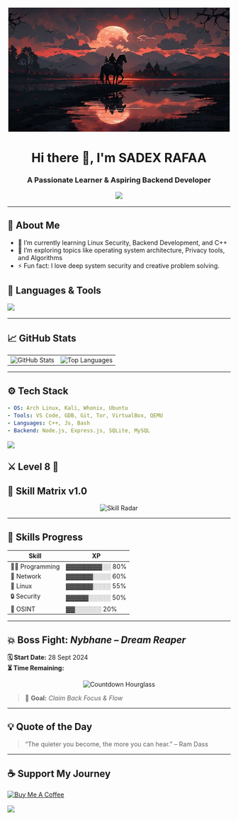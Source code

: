 
<div align="center">
<img src="./realleyes.jpg" width="500" style="margin-top: 20px;" alt="Picture" />
</div>

<h1 align="center">Hi there 👋, I'm SADEX RAFAA </h1>
<h3 align="center">A Passionate Learner & Aspiring Backend Developer</h3>

<p align="center">
  <img src="https://media.giphy.com/media/qgQUggAC3Pfv687qPC/giphy.gif" width="400" />
</p>

---

## 🧠 About Me

- 🔭 I’m currently learning Linux Security, Backend Development, and C++
- 🌱 I’m exploring topics like operating system architecture, Privacy tools, and Algorithms
- ⚡ Fun fact: I love deep system security and creative problem solving.

## 🧰 Languages & Tools

<p>
  <img src="https://skillicons.dev/icons?i=cpp,js,bash,vim,kali,linux,git,vscode,js,nodejs,mysql" />
</p>

---

## 📈 GitHub Stats

<div align="center">

<table>
  <tr>
    <td>
      <img src="https://github-readme-stats.vercel.app/api?username=sadekrafaa&show_icons=true&theme=tokyonight&hide_border=true&icon_color=00ffc6&title_color=00ffc6" alt="GitHub Stats" />
    </td>
    <td>
      <img src="https://github-readme-stats.vercel.app/api/top-langs/?username=yourusername&layout=compact&theme=tokyonight&hide_border=true&langs_count=10&hide=css" alt="Top Languages" />
    </td>
  </tr>
</table>

</div>

---

## ⚙️ Tech Stack

```yaml
- OS: Arch Linux, Kali, Whonix, Ubuntu
- Tools: VS Code, GDB, Git, Tor, VirtualBox, QEMU
- Languages: C++, Js, Bash
- Backend: Node.js, Express.js, SQLite, MySQL
```

<img align="center" src="https://capsule-render.vercel.app/api?type=waving&color=auto&height=200&section=header&text=👾%20Backend%20Profile&fontSize=40&animation=fadeIn" />

## ⚔️ Level 8 🧠

## 🧬 Skill Matrix v1.0

<div align="center">

![Skill Radar](<https://quickchart.io/chart?c={type:'radar',data:{labels:['PROGRAMMING','OSINT','LINUX','SECURITY','NETWORK'],datasets:[{label:'Skills',data:[29,19,24,23,27]}]},"options":{scale:{angleLines:{color:"rgba(0, 255, 221, 0.2)"},gridLines:{color:"rgba(144,238,144,0.9)"},pointLabels:{fontColor:"rgba(0, 200, 255, 0.8)"}}}}>)

</div>

---

## 🧪 Skills Progress

| Skill          | XP             |
| -------------- | -------------- |
| 👨‍💻 Programming | ▓▓▓▓▓▓▓▓░░ 80% |
| 🧱 Network     | ▓▓▓▓▓▓░░░░ 60% |
| 🐧 Linux       | ▓▓▓▓▓▓░░░░ 55% |
| 🔒 Security    | ▓▓▓▓▓░░░░░ 50% |
| 🧠 OSINT       | ▓▓░░░░░░ 20%  |

---

## 💥 Boss Fight: _Nybhane – Dream Reaper_

**🗓️ Start Date:** 28 Sept 2024  
**⏳ Time Remaining:**

<div align="center">
  <img src="https://cdn.pixabay.com/photo/2017/10/10/21/46/hourglass-2835542_960_720.png" width="200" alt="Countdown Hourglass" />
</div>

> 🎯 **Goal:** _Claim Back Focus & Flow_

---

 

## 💡 Quote of the Day

> “The quieter you become, the more you can hear.” – Ram Dass

---

## ☕ Support My Journey

[![Buy Me A Coffee](https://img.shields.io/badge/-Buy%20Me%20a%20Coffee-ffdd00?style=for-the-badge&logo=buy-me-a-coffee&logoColor=black)](https://buymeacoffee.com/yourlink)

<img align="center" src="https://capsule-render.vercel.app/api?section=footer&type=waving&color=gradient" />
